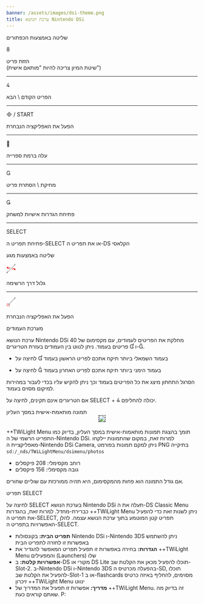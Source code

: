 ```yaml
---
banner: /assets/images/dsi-theme.png
title: ערכת הנושא Nintendo DSi
---
```


<div id="button-controls" class="section-title">שליטה באמצעות הכפתורים</div>
<div class="section-body">
    <div class="button-action-group">
        <p class="button-action button">&#xE079;</p>
        <p class="button-action-text">הזזת פריט<br>(שיטת המיון צריכה להיות "מותאם אישית")</p>
    </div>
    <hr>
    <div class="button-action-group">
        <p class="button-action button">&#xE07E;</p>
        <p class="button-action-text">הפריט הקודם \ הבא</p>
    </div>
    <hr>
    <div class="button-action-group">
        <p class="button-action"><span class="button">&#xE000; /</span> START</p>
        <p class="button-action-text">הפעל את האפליקציה הנבחרת</p>
    </div>
    <hr>
    <div class="button-action-group">
        <p class="button-action button">&#xE001;</p>
        <p class="button-action-text">עלה ברמת ספרייה</p>
    </div>
    <hr>
    <div class="button-action-group">
        <p class="button-action button">&#xE002;</p>
        <p class="button-action-text">מחיקת \ הסתרת פריט</p>
    </div>
    <hr>
    <div class="button-action-group">
        <p class="button-action button">&#xE003;</p>
        <p class="button-action-text">פתיחת הגדרות אישיות למשחק</p>
    </div>
    <hr>
    <div class="button-action-group">
        <p class="button-action">SELECT</p>
        <p class="button-action-text">פתיחת תפריט ה-SELECT או את תפריט ה-DS הקלאסי</p>
    </div>
</div>

<div id="touch-controls" class="section-title">שליטה באמצעות מגע</div>
<div class="section-body">
    <div class="button-action-group">
        <p class="button-action"><img src="/assets/images/left-right.png"></p>
        <p class="button-action-text">גלול דרך הרשימה</p>
    </div>
    <hr>
    <div class="button-action-group">
        <p class="button-action"><img src="/assets/images/tap.png"></p>
        <p class="button-action-text">הפעל את האפליקציה הנבחרת</p>
    </div>
    <!-- <hr>
    <div>
        <p>
            If the Sort Method is set to "Custom", you can drag the icon up to move it.
        </p>
    </div> -->
</div>

<div id="page-system" class="section-title">מערכת העמודים</div>
<div class="section-body">
    <p>
        ערכת הנושא Nintendo DSi מחלקת את הפריטים לעמודים, עם מקסימום של 40 פריטים בעמוד. ניתן לנווט בין העמודים בעזרת הטריגרים &#xE004; ו-&#xE005;.
    </p>
    <ul>
        <li><p>לחיצה על &#xE004; בעמוד השמאלי ביותר תיקח אתכם לפריט הראשון בעמוד</p></li>
        <li><p>לחיצה על &#xE005; בעמוד הימני ביותר תיקח אתכם לפריט האחרון בעמוד</p></li>
    </ul>
    <p>
        הסרגל התחתון מיצג את כל הפריטים בעמוד וכך ניתן להקיש עליו בכדי לעבור במהירות למיקום מסוים בעמוד.
    </p>
    <p>
        אם הטריגרים אינם תקינים, לחיצה על SELECT + &#xE07E; יכולה להחליפם.
    </p>
</div>

<div id="custom-top-screen-image" class="section-title">תמונה מותאמת-אישית במסך העליון</div>
<div class="section-body">
    <div style="text-align: center;"><img style="border-color: black; border-width: 1px; border-style: dashed;" src="https://raw.githubusercontent.com/DS-Homebrew/TWiLightMenu/master/romsel_dsimenutheme/nitrofiles/languages/{{ page.collection }}/photo_default.png"></div>
    <p>++TWiLight Menu תומך בהצגת תמונות מותאמות-אישית במסך העליון, בדיוק כמו התפריט הרשמי של ה-Nintendo DSi. למרות זאת, במקום שהתמונות יילקחו מאפליקציית ה-Nintendo DSi Camera, ניתן למקם תמונות בפורמט PNG בתיקייה <code class="language-plaintext wrap">sd:/_nds/TWiLightMenu/dsimenu/photos</code></p>
    <ul>
        <li>רוחב מקסימלי: 208 פיקסלים</li>
        <li>גובה מקסימלי: 156 פיקסלים</li>
    </ul>
    <p>אם גודל התמונה הוא פחות מהמקסימום, היא תהיה ממורכזת עם שוליים שחורים.</p>
</div>

<div id="select-menu" class="section-title">תפריט SELECT</div>
<div class="section-body">
    <p>
        לחיצה על SELECT בערכת הנושא Nintendo DSi תעלה את ה-DS Classic Menu כברירת-מחדל. למרות זאת, בהגדרות ++TWiLight Menu ניתן לשנות זאת כדי להפעיל את תפריט ה-SELECT, תפריט קטן המוטמע בתוך ערכת הנושא עצמה. להלן האפשרויות בתפריט ה-SELECT.
    </p>
    <ul>
        <li><strong>תפריט הבית:</strong> בקונסולות Nintendo DSi ו-Nintendo 3DS ניתן להשתמש באפשרות זו לחזרה לתפריט הבית</li>
        <li><strong>הגדרות:</strong> בחירה באפשרות זו תפעיל תפריט המאפשר להגדיר את ++TWiLight Menu והמפעילים (Launchers) שלו</li>
        <li><strong>אפשרויות קלטת:</strong> ב-DS מקורי או DS Lite תוכלו להפעיל מכאן את הקלטת שב-Slot-2. ב-Nintendo DSi ו-Nintendo 3DS בהפעלה מכרטיס ה-SD, תוכלו להפעיל את הקלטת שב-Slot-1 או ב-flashcards מסוימים, להחליף באיזה כרטיס זיכרון ++TWiLight Menu ינווט</li>
        <li><strong>מדריך:</strong> אפשרות זו תפעיל את המדריך של ++TWiLight Menu. זה בדיוק מה שאתם קוראים כעת. P:</li>
    </ul>
</div>
